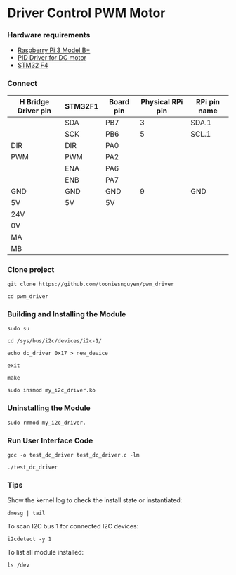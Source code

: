 # Driver Control PWM Motor

### Hardware requirements
- [Raspberry Pi 3 Model B+](https://raspberrypi.vn/san-pham/raspberry-pi-3-model-b)
- [PID Driver for DC motor](http://www.roboconshop.com/San-Pham/%C4%90ien-tu/Driver-and-controller/PID-Driver-for-DC-motor.aspx)
- [STM32 F4]()

### Connect

|H Bridge Driver pin| STM32F1 | Board pin | Physical RPi pin | RPi pin name | 
|-------------------|---------|-----------|------------------|--------------| 
|                   | SDA     | PB7       | 3                | SDA.1        |
|                   | SCK     | PB6       | 5                | SCL.1        | 
|DIR                | DIR     | PA0       |                  |              | 
|PWM                | PWM     | PA2       |                  |              |
|                   | ENA     | PA6       |                  |              | 
|                   | ENB     | PA7       |                  |              |
|GND                | GND     | GND       | 9                | GND          |
|5V                 | 5V      | 5V        |                  |              |
|24V                |         |           |                  |              |
|0V                 |         |           |                  |              |
|MA                 |         |           |                  |              |
|MB                 |         |           |                  |              |

### Clone project
```
git clone https://github.com/tooniesnguyen/pwm_driver

cd pwm_driver
```

### Building and Installing the Module
```
sudo su

cd /sys/bus/i2c/devices/i2c-1/

echo dc_driver 0x17 > new_device

exit

make

sudo insmod my_i2c_driver.ko
```

### Uninstalling the Module

```
sudo rmmod my_i2c_driver.
```



### Run User Interface Code

```
gcc -o test_dc_driver test_dc_driver.c -lm

./test_dc_driver
```


### Tips
Show the kernel log to check the install state or instantiated:
```
dmesg | tail 
```

To scan I2C bus 1 for connected I2C devices:
```
i2cdetect -y 1
```

To list all module installed:

```
ls /dev
```

